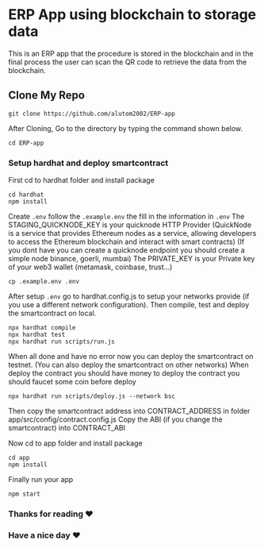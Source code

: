 # ERP App using blockchain to storage data

This is an ERP app that the procedure is stored in the blockchain and in the final process the user can scan the QR code to retrieve the data from the blockchain.<br>

## Clone My Repo <br>

```
git clone https://github.com/alutom2002/ERP-app
```

After Cloning, Go to the directory by typing the command shown below.

```
cd ERP-app
```

### Setup hardhat and deploy smartcontract

First cd to hardhat folder and install package

```
cd hardhat
npm install
```

Create `.env` follow the `.example.env` the fill in the information in `.env`
The STAGING_QUICKNODE_KEY is your quicknode HTTP Provider
(QuickNode is a service that provides Ethereum nodes as a service, allowing developers to access the Ethereum blockchain and interact with smart contracts)
(If you dont have you can create a quicknode endpoint you should create a simple node binance, goerli, mumbai)
The PRIVATE_KEY is your Private key of your web3 wallet (metamask, coinbase, trust...)

```
cp .example.env .env
```

After setup `.env` go to hardhat.config.js to setup your networks provide (if you use a different network configuration). Then compile, test and deploy the smartcontract on local.

```
npx hardhat compile
npx hardhat test
npx hardhat run scripts/run.js
```

When all done and have no error now you can deploy the smartcontract on testnet.
(You can also deploy the smartcontract on other networks)
When deploy the contract you should have money to deploy the contract you should faucet some coin before deploy

```
npx hardhat run scripts/deploy.js --network bsc
```

Then copy the smartcontract address into CONTRACT_ADDRESS in folder app/src/config/contract.config.js
Copy the ABI (if you change the smartcontract) into CONTRACT_ABI 

Now cd to app folder and install package

```
cd app
npm install
```

Finally run your app

```
npm start
```

### Thanks for reading :heart:
### Have a nice day :heart:
